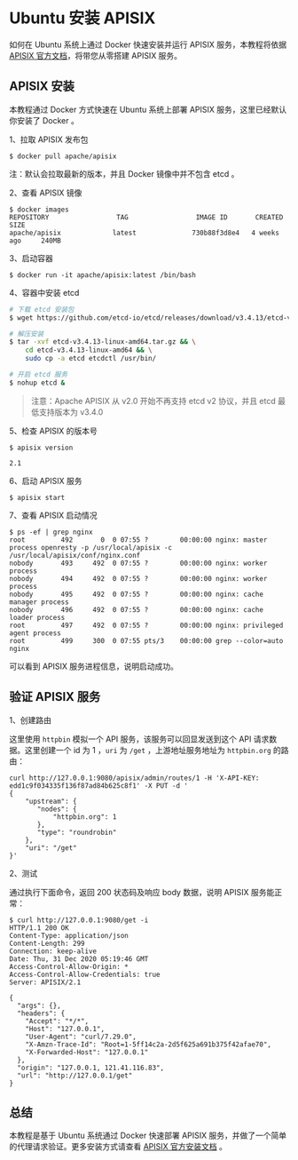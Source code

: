# Ubuntu 安装 APISIX

如何在 Ubuntu 系统上通过 Docker 快速安装并运行 APISIX 服务，本教程将依据 [APISIX 官方文档](https://github.com/apache/apisix/blob/master/README.md)，将带您从零搭建 APISIX 服务。

## APISIX 安装

本教程通过 Docker 方式快速在 Ubuntu 系统上部署 APISIX 服务，这里已经默认你安装了 Docker 。

1、拉取 APISIX 发布包

```shell
$ docker pull apache/apisix
```

注：默认会拉取最新的版本，并且 Docker 镜像中并不包含 etcd 。

2、查看 APISIX 镜像

```shell
$ docker images
REPOSITORY                 TAG                 IMAGE ID       CREATED         SIZE
apache/apisix             latest              730b88f3d8e4   4 weeks ago     240MB
```

3、启动容器

```shell
$ docker run -it apache/apisix:latest /bin/bash
```

4、容器中安装 etcd

```bash
# 下载 etcd 安装包
$ wget https://github.com/etcd-io/etcd/releases/download/v3.4.13/etcd-v3.4.13-linux-amd64.tar.gz

# 解压安装
$ tar -xvf etcd-v3.4.13-linux-amd64.tar.gz && \
    cd etcd-v3.4.13-linux-amd64 && \
    sudo cp -a etcd etcdctl /usr/bin/

# 开启 etcd 服务
$ nohup etcd &
```

>注意：Apache APISIX 从 v2.0 开始不再支持 etcd v2 协议，并且 etcd 最低支持版本为 v3.4.0

5、检查 APISIX 的版本号

```shell
$ apisix version

2.1
```

6、启动 APISIX 服务

```shell
$ apisix start
```

7、查看 APISIX 启动情况

```shell
$ ps -ef | grep nginx
root         492       0  0 07:55 ?        00:00:00 nginx: master process openresty -p /usr/local/apisix -c /usr/local/apisix/conf/nginx.conf
nobody       493     492  0 07:55 ?        00:00:00 nginx: worker process
nobody       494     492  0 07:55 ?        00:00:00 nginx: worker process
nobody       495     492  0 07:55 ?        00:00:00 nginx: cache manager process
nobody       496     492  0 07:55 ?        00:00:00 nginx: cache loader process
root         497     492  0 07:55 ?        00:00:00 nginx: privileged agent process
root         499     300  0 07:55 pts/3    00:00:00 grep --color=auto nginx
```

可以看到 APISIX 服务进程信息，说明启动成功。

## 验证 APISIX 服务

1、创建路由

这里使用 `httpbin` 模拟一个 API 服务，该服务可以回显发送到这个 API 请求数据。这里创建一个 id 为 1 ，`uri` 为 `/get` ，上游地址服务地址为 `httpbin.org` 的路由：

```shell
curl http://127.0.0.1:9080/apisix/admin/routes/1 -H 'X-API-KEY: edd1c9f034335f136f87ad84b625c8f1' -X PUT -d '
{
    "upstream": {
       "nodes": {
           "httpbin.org": 1
       },
       "type": "roundrobin"
    },
    "uri": "/get"
}'
```

2、测试

通过执行下面命令，返回 200 状态码及响应 body 数据，说明 APISIX 服务能正常：

```shell
$ curl http://127.0.0.1:9080/get -i
HTTP/1.1 200 OK
Content-Type: application/json
Content-Length: 299
Connection: keep-alive
Date: Thu, 31 Dec 2020 05:19:46 GMT
Access-Control-Allow-Origin: *
Access-Control-Allow-Credentials: true
Server: APISIX/2.1

{
  "args": {}, 
  "headers": {
    "Accept": "*/*", 
    "Host": "127.0.0.1", 
    "User-Agent": "curl/7.29.0", 
    "X-Amzn-Trace-Id": "Root=1-5ff14c2a-2d5f625a691b375f42afae70", 
    "X-Forwarded-Host": "127.0.0.1"
  }, 
  "origin": "127.0.0.1, 121.41.116.83", 
  "url": "http://127.0.0.1/get"
}
```

## 总结

本教程是基于 Ubuntu 系统通过 Docker 快速部署 APISIX 服务，并做了一个简单的代理请求验证。更多安装方式请查看 [APISIX 官方安装文档](https://github.com/apache/apisix/blob/master/README.md) 。
